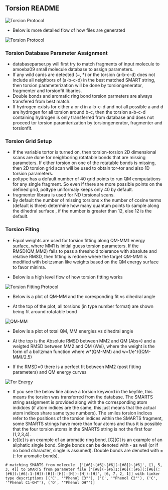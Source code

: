 ## Torsion README


![Torsion Protocol](Images/TorsionProtocol.PNG)

* Below is more detailed flow of how files are generated

![Torsion Protocol](Images/TorsionProtocolDetailed.PNG)



### Torsion Database Parameter Assignment
* databaseparser.py will first try to match fragments of input molecule to amoeba09 small molecule database to assign parameters.
* If any wild cards are detected (~, *) or the torsion (a-b-c-d) does not include all neighbors of (a-b-c-d) in the best matched SMART string, then torsion parameterization will be done by torsiongenerator, fragmenter and torsionfit libaries.
* Double bonds and aromatic ring bond torsion parmeters are always transfered from best match.
* If hydrogen exists for either a or d in a-b-c-d and not all possible a and d are hydrogen for all torsion around b-c, then the torsion a-b-c-d containing hydrogen is only transferred from database and does not proceed tor torsion paramterization by torsiongenerator, fragmenter and torsionfit.


### Torsion Grid Setup

* If the variable tortor is turned on, then torsion-torsion 2D dimensional scans are done for neighboring rotatable    bonds that are missing parameters. If either torsion on one of the rotatable bonds is missing, then 2D torsion grid  scan will be used to obtain tor-tor and also 1D torsion parameters.
* poltype has a default number of 40 grid points to run QM computations for any single fragment. So even if there are more possible points on the defined grid, poltype uniformaly keeps only 40 by default.
* fragmenter libraru is used for ND torsional scans. 
* By default the number of missing torsions x the number of cosine terms (default is three) determine how many quantum points to sample along the dihedral surface , if the number is greater than 12, else 12 is the default. 


### Torsion Fiting

* Equal weights are used for torsion fitting along QM-MM1 energy surface, where MM1 is initial guess torsion parameters. If the RMSD(QM,MM2) fails to pass a threshold tolerance with absolute and relative RMSD, then fitting is redone where the target QM-MM1 is modified with boltzsman like weights based on the QM energy surface to favor minima.


* Below is a high level flow of how torsion fitting works

![Torsion Fitting Protocol](Images/TorsionFittingProtocol.PNG)

* Below is a plot of QM-MM and the coresponding fit vs dihedral angle

* At the top of the plot, all torsions (in type number format) are shown being fit around rotatable bond

![QM-MM](Images/QM-MM.png)

* Below is a plot of total QM, MM energies vs dihedral angle

* At the top is the Absolute RMSD between MM2 and QM (Abs=) and a weigted RMSD between MM2 and QM (Wei), where the weight is the form of a boltzman function where w*(QM-MM) and w=1/e^)((QM-MM)/2.5)

* If the RMSD=0 there is a perfect fit between MM2 (post fitting parameters) and QM energy curves

![Tor Energy](Images/TorEnergy.png)

* If you see the below line above a torsion keyword in the keyfile, this means the torsion was transferred from the database. The SMARTS string assignment is provided along with the corresponding atom indidces (if atom indices are the same, this just means that the actual atom indices share same type numbers). The smiles torsion indices refer to the positions of the torsion indices within the SMARTS fragment, some SMARTS strings have more than four atoms and thus it is possible that the four torsion atoms in the SMARTS string is not the first four (1,2,3,4). 
* [c][c] is an example of an aromatic ring bond, [C][C] is an example of an aliphatic single bond. Single bonds can be denoted with - as well (or if no bond character, single is assumed). Double bonds are denoted with = (: for aromatic  bonds).
```
# matching SMARTS from molecule  ['[#6]~[#6]~[#6](~[#8])~[#6]', [1, 5, 3, 4]] to SMARTS from parameter file ['[#8](-[#6]1:[#6](:[#6](:[#6](:[#6](:[#6]:1-[H])-[H])-[H])-[H])-[H])-[H]', [6, 7, 2, 1]] with tinker type descriptions [('C', '"Phenol C3"'), ('C', '"Phenol C2"'), ('C', '"Phenol C1-OH"'), ('O', '"Phenol OH"')]
```


